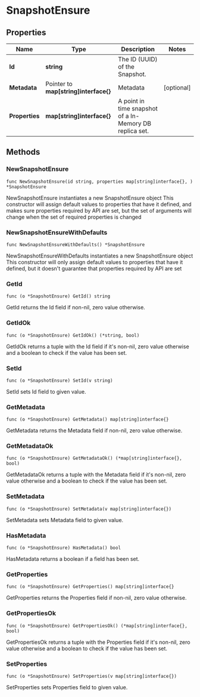 # SnapshotEnsure

## Properties

|Name | Type | Description | Notes|
|------------ | ------------- | ------------- | -------------|
|**Id** | **string** | The ID (UUID) of the Snapshot. | |
|**Metadata** | Pointer to **map[string]interface{}** | Metadata | [optional] |
|**Properties** | **map[string]interface{}** | A point in time snapshot of a In-Memory DB replica set.  | |

## Methods

### NewSnapshotEnsure

`func NewSnapshotEnsure(id string, properties map[string]interface{}, ) *SnapshotEnsure`

NewSnapshotEnsure instantiates a new SnapshotEnsure object
This constructor will assign default values to properties that have it defined,
and makes sure properties required by API are set, but the set of arguments
will change when the set of required properties is changed

### NewSnapshotEnsureWithDefaults

`func NewSnapshotEnsureWithDefaults() *SnapshotEnsure`

NewSnapshotEnsureWithDefaults instantiates a new SnapshotEnsure object
This constructor will only assign default values to properties that have it defined,
but it doesn't guarantee that properties required by API are set

### GetId

`func (o *SnapshotEnsure) GetId() string`

GetId returns the Id field if non-nil, zero value otherwise.

### GetIdOk

`func (o *SnapshotEnsure) GetIdOk() (*string, bool)`

GetIdOk returns a tuple with the Id field if it's non-nil, zero value otherwise
and a boolean to check if the value has been set.

### SetId

`func (o *SnapshotEnsure) SetId(v string)`

SetId sets Id field to given value.


### GetMetadata

`func (o *SnapshotEnsure) GetMetadata() map[string]interface{}`

GetMetadata returns the Metadata field if non-nil, zero value otherwise.

### GetMetadataOk

`func (o *SnapshotEnsure) GetMetadataOk() (*map[string]interface{}, bool)`

GetMetadataOk returns a tuple with the Metadata field if it's non-nil, zero value otherwise
and a boolean to check if the value has been set.

### SetMetadata

`func (o *SnapshotEnsure) SetMetadata(v map[string]interface{})`

SetMetadata sets Metadata field to given value.

### HasMetadata

`func (o *SnapshotEnsure) HasMetadata() bool`

HasMetadata returns a boolean if a field has been set.

### GetProperties

`func (o *SnapshotEnsure) GetProperties() map[string]interface{}`

GetProperties returns the Properties field if non-nil, zero value otherwise.

### GetPropertiesOk

`func (o *SnapshotEnsure) GetPropertiesOk() (*map[string]interface{}, bool)`

GetPropertiesOk returns a tuple with the Properties field if it's non-nil, zero value otherwise
and a boolean to check if the value has been set.

### SetProperties

`func (o *SnapshotEnsure) SetProperties(v map[string]interface{})`

SetProperties sets Properties field to given value.




